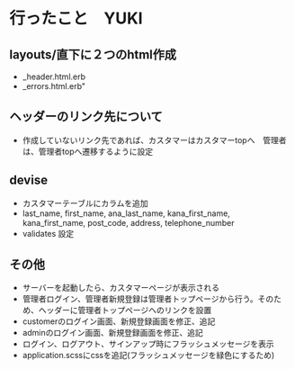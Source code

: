 # 行ったこと　YUKI

##  layouts/直下に２つのhtml作成
* _header.html.erb
* _errors.html.erb"

## ヘッダーのリンク先について
* 作成していないリンク先であれば、カスタマーはカスタマーtopへ　管理者は、管理者topへ遷移するように設定

## devise
* カスタマーテーブルにカラムを追加
* last_name, first_name, ana_last_name, kana_first_name, kana_first_name, post_code, address, telephone_number
* validates 設定

## その他
* サーバーを起動したら、カスタマーページが表示される
* 管理者ログイン、管理者新規登録は管理者トップページから行う。そのため、ヘッダーに管理者トップページへのリンクを設置
* customerのログイン画面、新規登録画面を修正、追記
* adminのログイン画面、新規登録画面を修正、追記
* ログイン、ログアウト、サインアップ時にフラッシュメッセージを表示
* application.scssにcssを追記(フラッシュメッセージを緑色にするため)
